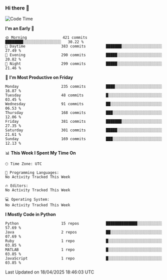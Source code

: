 ### Hi there 👋

<!--START_SECTION:waka-->
![Code Time](http://img.shields.io/badge/Code%20Time-260%20hrs%2027%20mins-blue)

**I'm an Early 🐤** 

```text
🌞 Morning                421 commits         ████████░░░░░░░░░░░░░░░░░   30.22 % 
🌆 Daytime                383 commits         ███████░░░░░░░░░░░░░░░░░░   27.49 % 
🌃 Evening                290 commits         █████░░░░░░░░░░░░░░░░░░░░   20.82 % 
🌙 Night                  299 commits         █████░░░░░░░░░░░░░░░░░░░░   21.46 % 
```
📅 **I'm Most Productive on Friday** 

```text
Monday                   235 commits         ████░░░░░░░░░░░░░░░░░░░░░   16.87 % 
Tuesday                  48 commits          █░░░░░░░░░░░░░░░░░░░░░░░░   03.45 % 
Wednesday                91 commits          ██░░░░░░░░░░░░░░░░░░░░░░░   06.53 % 
Thursday                 168 commits         ███░░░░░░░░░░░░░░░░░░░░░░   12.06 % 
Friday                   381 commits         ███████░░░░░░░░░░░░░░░░░░   27.35 % 
Saturday                 301 commits         █████░░░░░░░░░░░░░░░░░░░░   21.61 % 
Sunday                   169 commits         ███░░░░░░░░░░░░░░░░░░░░░░   12.13 % 
```


📊 **This Week I Spent My Time On** 

```text
🕑︎ Time Zone: UTC

💬 Programming Languages: 
No Activity Tracked This Week

🔥 Editors: 
No Activity Tracked This Week

💻 Operating System: 
No Activity Tracked This Week
```

**I Mostly Code in Python** 

```text
Python                   15 repos            ██████████████░░░░░░░░░░░   57.69 % 
Java                     2 repos             ██░░░░░░░░░░░░░░░░░░░░░░░   07.69 % 
Ruby                     1 repo              █░░░░░░░░░░░░░░░░░░░░░░░░   03.85 % 
MATLAB                   1 repo              █░░░░░░░░░░░░░░░░░░░░░░░░   03.85 % 
JavaScript               1 repo              █░░░░░░░░░░░░░░░░░░░░░░░░   03.85 % 
```




 Last Updated on 18/04/2025 18:46:03 UTC
<!--END_SECTION:waka-->

<!--
**e1630m/e1630m** is a ✨ _special_ ✨ repository because its `README.md` (this file) appears on your GitHub profile.

Here are some ideas to get you started:

- 🔭 I’m currently working on ...
- 🌱 I’m currently learning ...
- 👯 I’m looking to collaborate on ...
- 🤔 I’m looking for help with ...
- 💬 Ask me about ...
- 📫 How to reach me: ...
- 😄 Pronouns: ...
- ⚡ Fun fact: ...
-->
